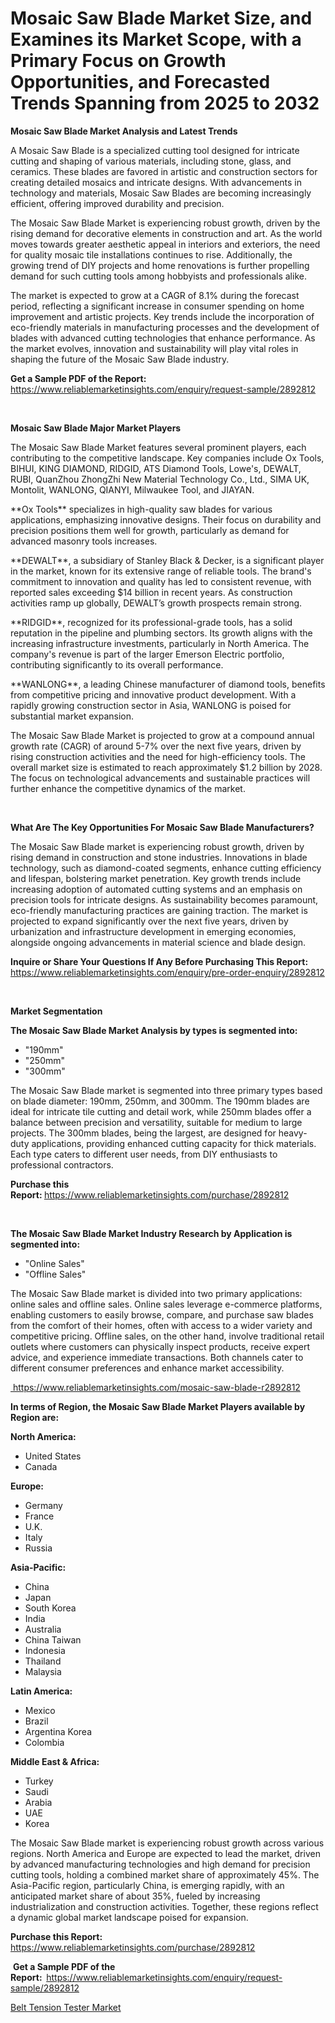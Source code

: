 <p><h1>Mosaic Saw Blade Market Size, and Examines its Market Scope, with a Primary Focus on Growth Opportunities, and Forecasted Trends Spanning from 2025 to 2032</h1></p><p><strong>Mosaic Saw Blade Market Analysis and Latest Trends</strong></p>
<p><p>A Mosaic Saw Blade is a specialized cutting tool designed for intricate cutting and shaping of various materials, including stone, glass, and ceramics. These blades are favored in artistic and construction sectors for creating detailed mosaics and intricate designs. With advancements in technology and materials, Mosaic Saw Blades are becoming increasingly efficient, offering improved durability and precision.</p><p>The Mosaic Saw Blade Market is experiencing robust growth, driven by the rising demand for decorative elements in construction and art. As the world moves towards greater aesthetic appeal in interiors and exteriors, the need for quality mosaic tile installations continues to rise. Additionally, the growing trend of DIY projects and home renovations is further propelling demand for such cutting tools among hobbyists and professionals alike.</p><p>The market is expected to grow at a CAGR of 8.1% during the forecast period, reflecting a significant increase in consumer spending on home improvement and artistic projects. Key trends include the incorporation of eco-friendly materials in manufacturing processes and the development of blades with advanced cutting technologies that enhance performance. As the market evolves, innovation and sustainability will play vital roles in shaping the future of the Mosaic Saw Blade industry.</p></p>
<p><strong>Get a Sample PDF of the Report:&nbsp;</strong> <a href="https://www.reliablemarketinsights.com/enquiry/request-sample/2892812?utm_campaign=3312&utm_medium=2&utm_source=Github&utm_content=ia&utm_term=15032025&utm_id=mosaic-saw-blade">https://www.reliablemarketinsights.com/enquiry/request-sample/2892812</a></p>
<p>&nbsp;</p>
<p><strong>Mosaic Saw Blade Major Market Players</strong></p>
<p><p>The Mosaic Saw Blade Market features several prominent players, each contributing to the competitive landscape. Key companies include Ox Tools, BIHUI, KING DIAMOND, RIDGID, ATS Diamond Tools, Lowe's, DEWALT, RUBI, QuanZhou ZhongZhi New Material Technology Co., Ltd., SIMA UK, Montolit, WANLONG, QIANYI, Milwaukee Tool, and JIAYAN.</p><p>**Ox Tools** specializes in high-quality saw blades for various applications, emphasizing innovative designs. Their focus on durability and precision positions them well for growth, particularly as demand for advanced masonry tools increases.</p><p>**DEWALT**, a subsidiary of Stanley Black & Decker, is a significant player in the market, known for its extensive range of reliable tools. The brand's commitment to innovation and quality has led to consistent revenue, with reported sales exceeding $14 billion in recent years. As construction activities ramp up globally, DEWALT’s growth prospects remain strong.</p><p>**RIDGID**, recognized for its professional-grade tools, has a solid reputation in the pipeline and plumbing sectors. Its growth aligns with the increasing infrastructure investments, particularly in North America. The company's revenue is part of the larger Emerson Electric portfolio, contributing significantly to its overall performance.</p><p>**WANLONG**, a leading Chinese manufacturer of diamond tools, benefits from competitive pricing and innovative product development. With a rapidly growing construction sector in Asia, WANLONG is poised for substantial market expansion.</p><p>The Mosaic Saw Blade Market is projected to grow at a compound annual growth rate (CAGR) of around 5-7% over the next five years, driven by rising construction activities and the need for high-efficiency tools. The overall market size is estimated to reach approximately $1.2 billion by 2028. The focus on technological advancements and sustainable practices will further enhance the competitive dynamics of the market.</p></p>
<p>&nbsp;</p>
<p><strong>What Are The Key Opportunities For Mosaic Saw Blade Manufacturers?</strong></p>
<p><p>The Mosaic Saw Blade market is experiencing robust growth, driven by rising demand in construction and stone industries. Innovations in blade technology, such as diamond-coated segments, enhance cutting efficiency and lifespan, bolstering market penetration. Key growth trends include increasing adoption of automated cutting systems and an emphasis on precision tools for intricate designs. As sustainability becomes paramount, eco-friendly manufacturing practices are gaining traction. The market is projected to expand significantly over the next five years, driven by urbanization and infrastructure development in emerging economies, alongside ongoing advancements in material science and blade design.</p></p>
<p><strong>Inquire or Share Your Questions If Any Before Purchasing This Report:</strong> <a href="https://www.reliablemarketinsights.com/enquiry/pre-order-enquiry/2892812?utm_campaign=3312&utm_medium=2&utm_source=Github&utm_content=ia&utm_term=15032025&utm_id=mosaic-saw-blade">https://www.reliablemarketinsights.com/enquiry/pre-order-enquiry/2892812</a></p>
<p>&nbsp;</p>
<p><strong>Market Segmentation</strong></p>
<p><strong>The Mosaic Saw Blade Market Analysis by types is segmented into:</strong></p>
<p><ul><li>"190mm"</li><li>"250mm"</li><li>"300mm"</li></ul></p>
<p><p>The Mosaic Saw Blade market is segmented into three primary types based on blade diameter: 190mm, 250mm, and 300mm. The 190mm blades are ideal for intricate tile cutting and detail work, while 250mm blades offer a balance between precision and versatility, suitable for medium to large projects. The 300mm blades, being the largest, are designed for heavy-duty applications, providing enhanced cutting capacity for thick materials. Each type caters to different user needs, from DIY enthusiasts to professional contractors.</p></p>
<p><strong>Purchase this Report:&nbsp;</strong><a href="https://www.reliablemarketinsights.com/purchase/2892812?utm_campaign=3312&utm_medium=2&utm_source=Github&utm_content=ia&utm_term=15032025&utm_id=mosaic-saw-blade">https://www.reliablemarketinsights.com/purchase/2892812</a></p>
<p>&nbsp;</p>
<p><strong>The Mosaic Saw Blade Market Industry Research by Application is segmented into:</strong></p>
<p><ul><li>"Online Sales"</li><li>"Offline Sales"</li></ul></p>
<p><p>The Mosaic Saw Blade market is divided into two primary applications: online sales and offline sales. Online sales leverage e-commerce platforms, enabling customers to easily browse, compare, and purchase saw blades from the comfort of their homes, often with access to a wider variety and competitive pricing. Offline sales, on the other hand, involve traditional retail outlets where customers can physically inspect products, receive expert advice, and experience immediate transactions. Both channels cater to different consumer preferences and enhance market accessibility.</p></p>
<p><a href="https://www.reliablemarketinsights.com/mosaic-saw-blade-r2892812?utm_campaign=3312&utm_medium=2&utm_source=Github&utm_content=ia&utm_term=15032025&utm_id=mosaic-saw-blade">&nbsp;https://www.reliablemarketinsights.com/mosaic-saw-blade-r2892812</a></p>
<p><strong>In terms of Region, the Mosaic Saw Blade Market Players available by Region are:</strong></p>
<p>
    <p> <strong> North America: </strong>
        <ul>
            <li>United States</li>
            <li>Canada</li>
        </ul>
        </p> 
    <p> <strong> Europe: </strong>
        <ul>
            <li>Germany</li>
            <li>France</li>
            <li>U.K.</li>
            <li>Italy</li>
            <li>Russia</li>
        </ul>
        </p> 
    <p> <strong> Asia-Pacific: </strong>
        <ul>
            <li>China</li>
            <li>Japan</li>
            <li>South Korea</li>
            <li>India</li>
            <li>Australia</li>
            <li>China Taiwan</li>
            <li>Indonesia</li>
            <li>Thailand</li>
            <li>Malaysia</li>
        </ul>
        </p> 
    <p> <strong> Latin America: </strong>
        <ul>
            <li>Mexico</li>
            <li>Brazil</li>
            <li>Argentina Korea</li>
            <li>Colombia</li>
        </ul>
        </p> 
    <p> <strong> Middle East & Africa: </strong>
        <ul>
            <li>Turkey</li>
            <li>Saudi</li>
            <li>Arabia</li>
            <li>UAE</li>
            <li>Korea</li>
        </ul>
    </p>
    </p>
<p><p>The Mosaic Saw Blade market is experiencing robust growth across various regions. North America and Europe are expected to lead the market, driven by advanced manufacturing technologies and high demand for precision cutting tools, holding a combined market share of approximately 45%. The Asia-Pacific region, particularly China, is emerging rapidly, with an anticipated market share of about 35%, fueled by increasing industrialization and construction activities. Together, these regions reflect a dynamic global market landscape poised for expansion.</p></p>
<p><strong>Purchase this Report: </strong><a href="https://www.reliablemarketinsights.com/purchase/2892812?utm_campaign=3312&utm_medium=2&utm_source=Github&utm_content=ia&utm_term=15032025&utm_id=mosaic-saw-blade">https://www.reliablemarketinsights.com/purchase/2892812</a></p>
<p>&nbsp;<strong>Get a Sample PDF of the Report:&nbsp;&nbsp;</strong><a href="https://www.reliablemarketinsights.com/enquiry/request-sample/2892812?utm_campaign=3312&utm_medium=2&utm_source=Github&utm_content=ia&utm_term=15032025&utm_id=mosaic-saw-blade">https://www.reliablemarketinsights.com/enquiry/request-sample/2892812</a></p>
<p><strong></strong></p>
<p><p><a href="https://github.com/usraceby/Market-Research-Report-List-1/blob/main/belt-tension-tester-market.md?utm_campaign=3312&utm_medium=2&utm_source=Github&utm_content=ia&utm_term=15032025&utm_id=mosaic-saw-blade">Belt Tension Tester Market</a></p></p>